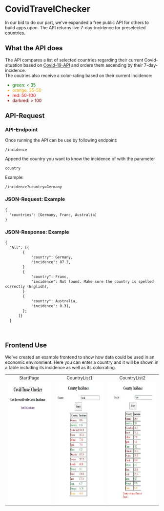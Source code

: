 # CovidTravelChecker




<p>In our bid to do our part, we've expanded a free public API for others to build apps upon. The API returns live 7-day-incidence for preselected countries.</p>


<h2>What the API does
</h2>

<p> The API compares a list of selected countries regarding their current Covid-situation based on
<a href="https://github.com/M-Media-Group/Covid-19-API">Covid-19-API</a> and orders them ascending by their 7-day-incidence.</br>
The coutries also receive a color-rating based on their current incidence:
<ul>
    <li style= "color: #008000;">green: < 35</li>
    <li style= "color: #ffa500;">orange: 35-50</li>
    <li style= "color: red;">red: 50-100</li>
    <li style= "color: darkred;">darkred: > 100</li>
</ul>
</p>

<h2>API-Request</h2>

<h3>API-Endpoint</h3>
Once running the API can be use by following endpoint:
<pre><code>/incidence</code></pre>

Append the country you want to know the incidence of with the parameter <pre><code>country</code></pre>

Example:
<pre><code>/incidence?country=Germany</code></pre>


<h3>JSON-Request: Example</h3>
<pre><code class = "lang-JSON">{
  <span class="hljs-attr">"countries"</span>: <span class="hljs-text">[Germany, Franc, Australia] </span>
}
</code></pre>


<h3>JSON-Response: Example</h3>

<pre><code class="lang-JSON">{
  <span class="hljs-attr">"All"</span>: [{
        {
            <span class="hljs-attr">"country"</span>: <span class="hljs-text">Germany</span>,
            <span class="hljs-attr">"incidence"</span>: <span class="hljs-text">87.2</span>,
        }
        {
            <span class="hljs-attr">"country"</span>: <span class="hljs-text">Franc</span>,
            <span class="hljs-attr">"incidence"</span>: <span class="hljs-text">Not found. Make sure the country is spelled correctly (English)</span>,
        }
        {
            <span class="hljs-attr">"country"</span>: <span class="hljs-text">Australia</span>,
            <span class="hljs-attr">"incidence"</span>: <span class="hljs-text">0.31</span>,
        };
      ]}
  }

  </code></pre>



<h2>Frontend Use</h2>
<p>We've created an example frontend to show how data could be used in an economic environment. Here you can enter a country and it will be shown in a table including its incidence as well as its colorrating.</p>
<table>
  <tr>
    <td align="center">StartPage</td>
     <td align="center">CountryList1</td>
     <td align="center">CountryList2</td>
  </tr>
  <tr>
    <td><img src="./img/StartPage.jpeg" width=350 height=400></td>
    <td><img src="./img/CountryList1.jpeg" width=350 height=400></td>
    <td><img src="./img/CountryList2.jpeg" width=350 height=400></td>
  </tr>
 </table>



